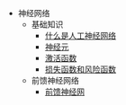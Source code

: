 * 神经网络
    * 基础知识
        * [什么是人工神经网络](ANN/ANN_1.md)
        * [神经元](ANN/ANN_2.md)
        * [激活函数](ANN/ANN_3.md)
        * [损失函数和风险函数](ANN/ANN_4.md)
    * 前馈神经网络
        * [前馈神经网](ANN/FNN/FNN_1.md)
<!-- * 强化学习 -->